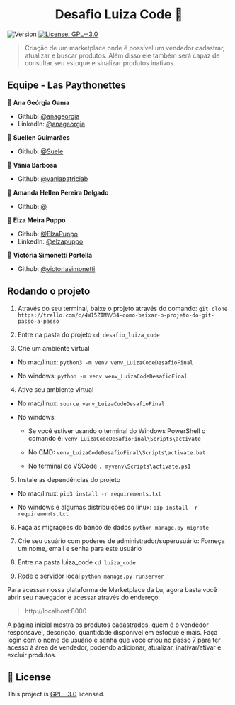 <h1 align="center">Desafio Luiza Code 👋</h1>
<p>
  <img alt="Version" src="https://img.shields.io/badge/version-1.0-blue.svg?cacheSeconds=2592000" />
  <a href="https://github.com/anageorgia/desafio_luiza_code/blob/main/LICENSE" target="_blank">
    <img alt="License: GPL--3.0" src="https://img.shields.io/badge/License-GPL--3.0-yellow.svg" />
  </a>
</p>

> Criação de um marketplace onde é possível um vendedor cadastrar, atualizar e buscar produtos. Além disso ele também será capaz de consultar seu estoque e sinalizar produtos inativos.

## Equipe - Las Paythonettes

👤 **Ana Geórgia Gama**

* Github: [@anageorgia](https://github.com/anageorgia)
* LinkedIn: [@anageorgia](https://linkedin.com/in/anageorgia)

👤 **Suellen Guimarães**

* Github: [@Suele](https://github.com/Suele)

👤 **Vânia Barbosa**

* Github: [@vaniapatriciab](https://github.com/vaniapatriciab)

👤 **Amanda Hellen Pereira Delgado**

* Github: [@](https://github.com/)

👤 **Elza Meira Puppo**

* Github: [@ElzaPuppo](https://github.com/ElzaPuppo)
* LinkedIn: [@elzapuppo](https://linkedin.com/in/elzapuppo)

👤 **Victória Simonetti Portella**

* Github: [@victoriasimonetti](https://github.com/victoriasimonetti)

## Rodando o projeto
1. Através do seu terminal, baixe o projeto através do comando:
  `git clone https://trello.com/c/4W15ZIMV/34-como-baixar-o-projeto-do-git-passo-a-passo`

2. Entre na pasta do projeto
  `cd desafio_luiza_code`

3. Crie um ambiente virtual

- No mac/linux:
  `python3 -m venv venv_LuizaCodeDesafioFinal`

- No windows:
  `python -m venv venv_LuizaCodeDesafioFinal`

4. Ative seu ambiente virtual

- No mac/linux:
`source venv_LuizaCodeDesafioFinal`

- No windows:
  - Se você estiver usando o terminal do Windows PowerShell o comando é:
  `venv_LuizaCodeDesafioFinal\Scripts\activate`

  - No CMD:
  `venv_LuizaCodeDesafioFinal\Scripts\activate.bat`

  - No terminal do VSCode
  `. myvenv\Scripts\activate.ps1`

5. Instale as dependências do projeto
- No mac/linux:
`pip3 install -r requirements.txt`

- No windows e algumas distribuições do linux:
`pip install -r requirements.txt`

6. Faça as migrações do banco de dados
`python manage.py migrate`

7. Crie seu usuário com poderes de administrador/superusuário:
  Forneça um nome, email e senha para este usuário

8. Entre na pasta luiza_code
`cd luiza_code`

9. Rode o servidor local
`python manage.py runserver`

Para acessar nossa plataforma de Marketplace da Lu, agora basta você abrir seu navegador e acessar através do endereço:
> http://localhost:8000

A página inicial mostra os produtos cadastrados, quem é o vendedor responsável, descrição, quantidade disponível em estoque e mais. Faça login com o nome de usuário e senha que você criou no passo 7 para ter acesso à área de vendedor, podendo adicionar, atualizar, inativar/ativar e excluir produtos.


## 📝 License

This project is [GPL--3.0](https://github.com/anageorgia/desafio_luiza_code/blob/main/LICENSE) licensed.

